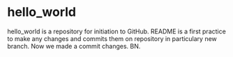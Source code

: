 # hello_world
hello_world is a repository for initiation to GitHub.
README is a first practice to make any changes and
commits them on repository in particulary new branch.
Now we made a commit changes.
BN.
